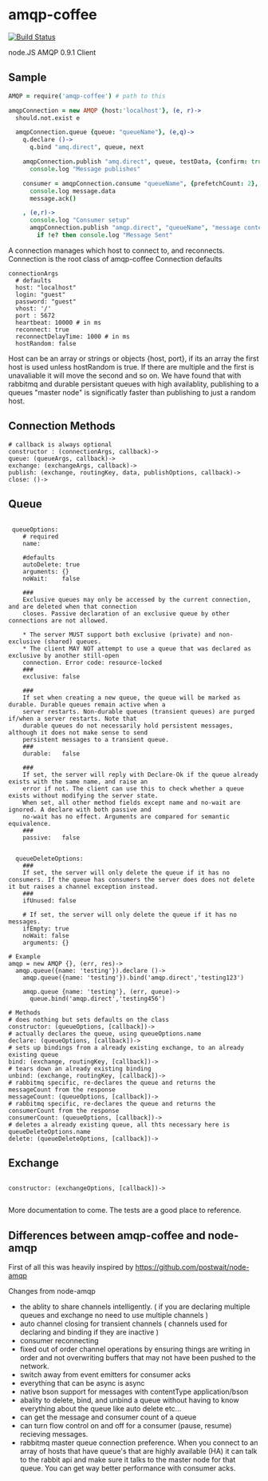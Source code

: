 amqp-coffee
===========

[![Build Status](https://travis-ci.org/dropbox/amqp-coffee.png?branch=master)](https://travis-ci.org/dropbox/amqp-coffee)

node.JS AMQP 0.9.1 Client

## Sample

```coffeescript
AMQP = require('amqp-coffee') # path to this

amqpConnection = new AMQP {host:'localhost'}, (e, r)->
  should.not.exist e

  amqpConnection.queue {queue: "queueName"}, (e,q)->
    q.declare ()->
      q.bind "amq.direct", queue, next

    amqpConnection.publish "amq.direct", queue, testData, {confirm: true}, (err, res)->
      console.log "Message publishes"

    consumer = amqpConnection.consume "queueName", {prefetchCount: 2}, (message)->
      console.log message.data
      message.ack()

    , (e,r)->
      console.log "Consumer setup"
      amqpConnection.publish "amqp.direct", "queueName", "message contents", {deliveryMode:2, confirm:true}, (e, r)->
        if !e? then console.log "Message Sent"
```


A connection manages which host to connect to, and reconnects.  Connection is the root class of amqp-coffee
Connection defaults
```coffee-script
connectionArgs
  # defaults
  host: "localhost"
  login: "guest"
  password: "guest"
  vhost: '/'
  port : 5672
  heartbeat: 10000 # in ms
  reconnect: true
  reconnectDelayTime: 1000 # in ms
  hostRandom: false
```

Host can be an array or strings or objects {host, port}, if its an array the first host is used unless hostRandom is true.  If there are multiple and the first is unavaliable it will move the second and so on.  We have found that
with rabbitmq and durable persistant queues with high availablity, publishing to a queues "master node" is significatly faster than publishing to just a random host.


## Connection Methods

```coffee-script
# callback is always optional
constructor : (connectionArgs, callback)->
queue: (queueArgs, callback)->
exchange: (exchangeArgs, callback)->
publish: (exchange, routingKey, data, publishOptions, callback)->
close: ()->
```

## Queue


```coffee-script

 queueOptions:
    # required
    name: 

    #defaults
    autoDelete: true
    arguments: {}
    noWait:    false

    ###
    Exclusive queues may only be accessed by the current connection, and are deleted when that connection
    closes. Passive declaration of an exclusive queue by other connections are not allowed.

    * The server MUST support both exclusive (private) and non-exclusive (shared) queues.
    * The client MAY NOT attempt to use a queue that was declared as exclusive by another still-open
    connection. Error code: resource-locked
    ###
    exclusive: false

    ###
    If set when creating a new queue, the queue will be marked as durable. Durable queues remain active when a
    server restarts. Non-durable queues (transient queues) are purged if/when a server restarts. Note that
    durable queues do not necessarily hold persistent messages, although it does not make sense to send
    persistent messages to a transient queue.
    ###
    durable:   false

    ###
    If set, the server will reply with Declare-Ok if the queue already exists with the same name, and raise an
    error if not. The client can use this to check whether a queue exists without modifying the server state.
    When set, all other method fields except name and no-wait are ignored. A declare with both passive and
    no-wait has no effect. Arguments are compared for semantic equivalence.
    ###
    passive:   false


  queueDeleteOptions:
    ###
    If set, the server will only delete the queue if it has no consumers. If the queue has consumers the server does does not delete it but raises a channel exception instead.
    ###
    ifUnused: false

    # If set, the server will only delete the queue if it has no messages.
    ifEmpty: true
    noWait: false
    arguments: {}

# Example
amqp = new AMQP {}, (err, res)->
  amqp.queue({name: 'testing'}).declare ()->
    amqp.queue({name: 'testing'}).bind('amqp.direct','testing123')
    
    amqp.queue {name: 'testing'}, (err, queue)->
      queue.bind('amqp.direct','testing456')

# Methods
# does nothing but sets defaults on the class
constructor: (queueOptions, [callback])->
# actually declares the queue, using queueOptions.name
declare: (queueOptions, [callback])->
# sets up bindings from a already existing exchange, to an already existing queue
bind: (exchange, routingKey, [callback])->
# tears down an already existing binding
unbind: (exchange, routingKey, [callback])->
# rabbitmq specific, re-declares the queue and returns the messageCount from the response
messageCount: (queueOptions, [callback])->
# rabbitmq specific, re-declares the queue and returns the consumerCount from the response
consumerCount: (queueOptions, [callback])->
# deletes a already existing queue, all thts necessary here is queueDeleteOptions.name
delete: (queueDeleteOptions, [callback])->

```


## Exchange

```coffee-script

constructor: (exchangeOptions, [callback])->


```


More documentation to come.  The tests are a good place to reference.

## Differences between amqp-coffee and node-amqp

First of all this was heavily inspired by https://github.com/postwait/node-amqp

Changes from node-amqp
- the ablity to share channels intelligently. ( if you are declaring multiple queues and exchange no need to use multiple channels )
- auto channel closing for transient channels ( channels used for declaring and binding if they are inactive )
- consumer reconnecting
- fixed out of order channel operations by ensuring things are writing in order and not overwriting buffers that may not have been pushed to the network.
- switch away from event emitters for consumer acks
- everything that can be async is async
- native bson support for messages with contentType application/bson
- abality to delete, bind, and unbind a queue without having to know everything about the queue like auto delete etc...
- can get the message and consumer count of a queue
- can turn flow control on and off for a consumer (pause, resume) recieving messages.
- rabbitmq master queue connection preference.  When you connect to an array of hosts that have queue's that are highly available (HA) it can talk to the rabbit api and make sure it talks to the master node for that queue.  You can get way better performance with consumer acks.
